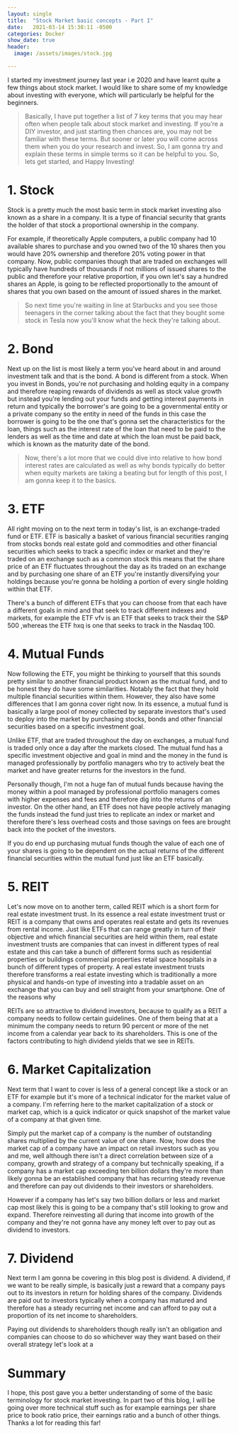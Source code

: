 ```yaml
---
layout: single
title:  "Stock Market basic concepts - Part I"
date:   2021-03-14 15:38:11 -0500
categories: Docker
show_date: true 
header:
  image: /assets/images/stock.jpg

---
```


I started my investment journey last year i.e 2020 and have learnt quite a few things about stock market. I would like to share some of my knowledge about investing with everyone, which will particularly be helpful for the beginners. 

<blockquote>Basically, I have put together a list of 7 key terms that you may hear often when people talk about stock market and investing. If you’re a DIY investor, and just starting then chances are, you may not be familiar with these terms. But sooner or later you will come across them when you  do your research and invest. So, I am gonna try and explain these terms in simple terms so it can be helpful to you. So, lets get started, and Happy Investing! </blockquote>

<h1 id="Stock">1. Stock</h1>

Stock is a pretty much the most basic term in stock market investing also known as a share in a
company. It is a type of financial security that grants the holder of that stock a proportional ownership in the company.

For example, if theoretically Apple computers, a public company had 10 available shares to purchase and you
owned two of the 10 shares then you would have 20% ownership and therefore 20% voting power in that company.
Now, public companies though that are traded on exchanges will typically have hundreds of thousands if not
millions of issued shares to the public and therefore your relative proportion, if you own let's say a hundred shares an
Apple, is going to be reflected proportionally to the amount of shares that you own based on the amount of issued shares in the market.

<blockquote>So next time you're waiting in line at Starbucks and you see those teenagers in the corner talking about the fact that
they bought some stock in Tesla now you'll know what the heck they're talking about.</blockquote>


<h1 id="Bond">2. Bond</h1>

Next up on the list is most likely a term you've heard about in and around investment talk and that is
the bond. A bond is different from a stock. When you invest in Bonds, you're not purchasing and holding equity in a company and
therefore reaping rewards of dividends as well as stock value growth but instead you're lending out your funds
and getting interest payments in return and typically the borrower's are going to be a governmental entity or a private
company so the entity in need of the funds in this case the borrower is going to be the one that's gonna set the
characteristics for the loan, things such as the interest rate of the loan that need to be paid to the lenders as well
as the time and date at which the loan must be paid back, which is known as the maturity date of the bond. 

<blockquote>Now, there's a lot more that we could dive into relative to how bond interest rates are calculated as well as why bonds
typically do better when equity markets are taking a beating but for length of this post, I am gonna keep it to the basics.</blockquote>

<h1 id="ETF">3. ETF</h1>

All right moving on to the next term in today's list, is an exchange-traded fund or ETF.
ETF is basically a basket of various financial securities ranging from stocks bonds real estate gold and commodities and
other financial securities which seeks to track a specific index or market and they're traded on an exchange such as a
common stock this means that the share price of an ETF fluctuates throughout the day as its traded on an exchange and
by purchasing one share of an ETF you're instantly diversifying your holdings because you're gonna be holding a
portion of every single holding within that ETF. 

There's a bunch of different ETFs that you can choose from that each have a different goals in mind and that
seek to track different indexes and markets, for example the ETF vfv is an ETF that seeks to track their
the S&P 500 ,whereas the ETF hxq is one that seeks to track in the Nasdaq 100. 

<h1 id="Mutual Funds">4. Mutual Funds</h1>

Now following the ETF, you might be thinking to yourself that this sounds pretty similar to another financial
product known as the mutual fund, and to be honest they do have some similarities. Notably the fact that they hold multiple
financial securities within them. However, they also have some differences that I am gonna cover right now. In its
essence, a mutual fund is basically a large pool of money collected by separate investors that's used to deploy
into the market by purchasing stocks, bonds and other financial securities based on a specific investment goal. 

Unlike ETF, that are traded throughout the day on exchanges, a mutual fund is traded only once a day after the
markets closed. The mutual fund has a specific investment objective and goal in mind and the money in the fund is
managed professionally by portfolio managers who try to actively beat the market and have greater returns for the
investors in the fund. 

Personally though, I'm not a huge fan of mutual funds because having the money within a pool
managed by professional portfolio managers comes with higher expenses and fees and therefore dig into the returns
of an investor. On the other hand,  an ETF does not have people actively managing the funds instead the fund just tries to
replicate an index or market and therefore there's less overhead costs and those savings on fees are brought back into the pocket of the investors. 

If you do end up purchasing mutual funds though the value of each one of your shares is going to be dependent on the
actual returns of the different financial securities within the mutual fund just like an ETF basically.


<h1 id="REIT">5. REIT</h1>

Let's now move on to another term, called REIT which is a short form for real estate investment trust. In its essence a real
estate investment trust or REIT is a company that owns and operates real estate and gets its revenues from rental
income. Just like ETFs that can range greatly in turn of their objective and which financial securities are held within them, real
estate investment trusts are companies that can invest in different types of real estate and this can take a bunch of
different forms such as residential properties or buildings commercial properties retail space hospitals in a bunch of different types of property. A real estate investment trusts therefore transforms a real estate investing which is traditionally a more physical and hands-on type of investing into a tradable asset on an exchange that you can buy and sell straight from your smartphone. One of the reasons why

REITs are so attractive to dividend investors, because to qualify as a REIT a company needs to follow certain guidelines. One of them being that at a minimum the company needs to return 90 percent or more of the net income from a calendar year back to its
shareholders. This is one of the factors contributing to high dividend yields that we see in REITs.

<h1 id="Market Capitalization">6. Market Capitalization </h1>

Next term that I want to cover is less of a general concept like a stock or an ETF for example but it's more of a technical indicator for the market value of a company. I'm referring here to the market capitalization of a stock or market cap, which is a
quick indicator or quick snapshot of the market value of a company at that given time.

Simply put the market cap of a company is the number of outstanding shares multiplied by the current value of one share. Now, how does the market cap of a company have an impact on retail investors such as you and me, well although there isn't
a direct correlation between size of a company, growth and strategy of a company but technically speaking, if a company has a
market cap exceeding ten billion dollars they're more than likely gonna be an established company that has recurring
steady revenue and therefore can pay out dividends to their investors or shareholders. 

However if a company has let's say two billion dollars or less and market cap most likely this is going to be a company that's still looking to grow and expand. Therefore reinvesting all during that income into growth of the company and they're not gonna have any money left over to pay out as dividend to investors. 

<h1 id="Dividend">7. Dividend </h1>

Next term I am gonna be covering in this blog post is dividend. A dividend, if we want to be really simple, is basically just a reward that a company pays out to its investors in return for holding shares of the company. Dividends are paid out to investors typically when a company has matured and therefore has a steady recurring net income and can afford to pay out a proportion of its net income to shareholders. 

Paying out dividends to shareholders though really isn't an obligation and companies can choose to do so whichever way they want based on their overall strategy let's look at a
 
 
 <h1 id="Summary">Summary</h1>
 
I hope, this post gave you a better understanding of some of the basic terminology for stock market investing. In part two of this blog, I will be going over more technical stuff such as for example earnings per share price to book ratio price, their earnings ratio and a bunch of other things. Thanks a lot for reading this far! 

